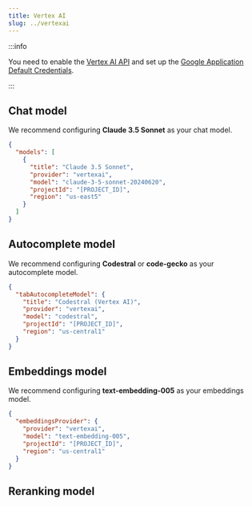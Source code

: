 ```yaml
---
title: Vertex AI
slug: ../vertexai
---
```


:::info

You need to enable the [Vertex AI API](https://console.cloud.google.com/marketplace/product/google/aiplatform.googleapis.com) and set up the [Google Application Default Credentials](https://cloud.google.com/docs/authentication/provide-credentials-adc).

:::

## Chat model

We recommend configuring **Claude 3.5 Sonnet** as your chat model.

```json title="config.json"
{
  "models": [
    {
      "title": "Claude 3.5 Sonnet",
      "provider": "vertexai",
      "model": "claude-3-5-sonnet-20240620",
      "projectId": "[PROJECT_ID]",
      "region": "us-east5"
    }
  ]
}
```

## Autocomplete model

We recommend configuring **Codestral** or **code-gecko** as your autocomplete model.

```json title="config.json"
{
  "tabAutocompleteModel": {
    "title": "Codestral (Vertex AI)",
    "provider": "vertexai",
    "model": "codestral",
    "projectId": "[PROJECT_ID]",
    "region": "us-central1"
  }
}
```

## Embeddings model

We recommend configuring **text-embedding-005** as your embeddings model.

```json title="config.json"
{
  "embeddingsProvider": {
    "provider": "vertexai",
    "model": "text-embedding-005",
    "projectId": "[PROJECT_ID]",
    "region": "us-central1"
  }
}
```

## Reranking model

<!-- Vertex AI currently does not offer any reranking models.

[Click here](../../model-types/reranking.md) to see a list of reranking model providers. -->
